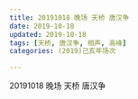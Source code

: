 ```yaml
---
title: 20191018 晚场 天桥 唐汉争
date: 2019-10-18
updated: 2019-10-18
tags: [天桥, 唐汉争, 相声, 高峰]
categories: (2019)己亥年场次

---
```


20191018 晚场 天桥 唐汉争

